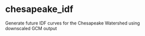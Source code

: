 # chesapeake_idf
Generate future IDF curves for the Chesapeake Watershed using downscaled GCM output
